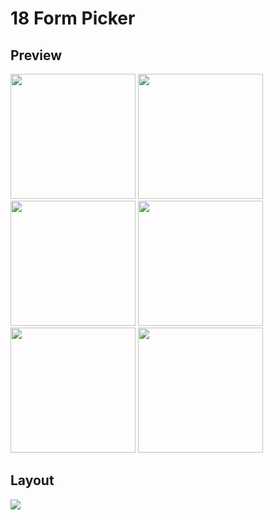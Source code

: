# 18 Form Picker

## Preview
<div>
    <img src="https://media.giphy.com/media/7g2D6dC5geCQzrw7aC/giphy.gif" width="200" />
    <img src="https://media.giphy.com/media/Cn3UL7abJYzCnPJhC6/giphy.gif" width="200" />
    <img src="https://media.giphy.com/media/vAT0vAgwMCNLrVXamd/giphy.gif" width="200" />
    <img src="https://media.giphy.com/media/IV3MPTZ7e4AivrPfLw/giphy.gif" width="200" />
    <img src="https://media.giphy.com/media/29twmfreXpWRYukqkl/giphy.gif" width="200" />
    <img src="https://media.giphy.com/media/3mj1tvnvnoTpCiacZ7/giphy.gif" width="200" />
</div>

## Layout
<img src="https://ik.imagekit.io/dwyazn7ig/oke_VU3mffVCe.png?ik-sdk-version=javascript-1.4.3&updatedAt=1663946063712" />